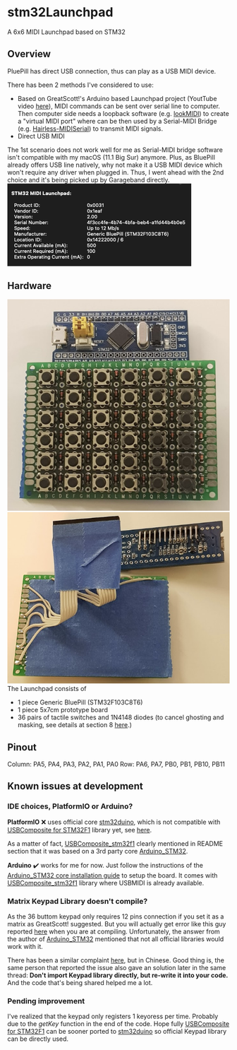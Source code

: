 # stm32Launchpad
A 6x6 MIDI Launchpad based on STM32
## Overview
PluePill has direct USB connection, thus can play as a USB MIDI device.

There has been 2 methods I've considered to use:
- Based on GreatScott!'s Arduino based Launchpad project (YoutTube video [here](https://youtu.be/wyKStRyez5Y)), MIDI commands can be sent over serial line to computer. Then computer side needs a loopback software (e.g. [lookMIDI](https://www.tobias-erichsen.de/software/loopmidi.html)) to create a "virtual MIDI port" where can be then used by a Serial-MIDI Bridge (e.g. [Hairless-MIDISerial](https://projectgus.github.io/hairless-midiserial/)) to transmit MIDI signals.
- Direct USB MIDI

The 1st scenario does not work well for me as Serial-MIDI bridge software isn't compatible with my macOS (11.1 Big Sur) anymore. Plus, as BluePill already offers USB line natively, why not make it a USB MIDI device which won't require any driver when plugged in. Thus, I went ahead with the 2nd choice and it's being picked up by Garageband directly.
![USB MIDI info](img/info_connected.png)

## Hardware
![Hardware front](img/hardware_front.png)
![Hardware back](img/hardware_back.png)
The Launchpad consists of
- 1 piece Generic BluePill (STM32F103C8T6)
- 1 piece 5x7cm prototype board
- 36 pairs of tactile switches and 1N4148 diodes (to cancel ghosting and masking, see details at section 8 [here](https://www.dribin.org/dave/keyboard/one_html/).)

## Pinout
Column: PA5, PA4, PA3, PA2, PA1, PA0
Row:    PA6, PA7, PB0, PB1, PB10, PB11

## Known issues at development
### IDE choices, PlatformIO or Arduino?
**PlatformIO** :x: uses official core [stm32duino](https://github.com/stm32duino/Arduino_Core_STM32), which is not compatible with [USBComposite for STM32F1](https://platformio.org/lib/show/2052/USBComposite%20for%20STM32F1) library yet, see [here](https://github.com/stm32duino/Arduino_Core_STM32/issues/687).

As a matter of fact, [USBComposite_stm32f1](https://github.com/arpruss/USBComposite_stm32f1) clearly mentioned in README section that it was based on a 3rd party core [Arduino_STM32](https://github.com/rogerclarkmelbourne/Arduino_STM32/).

**Arduino** :heavy_check_mark: works for me for now. Just follow the instructions of the [Arduino_STM32 core installation guide](https://github.com/rogerclarkmelbourne/Arduino_STM32/wiki/Installation) to setup the board. It comes with [USBComposite_stm32f1](https://github.com/arpruss/USBComposite_stm32f1) library where USBMIDI is already available.

### Matrix Keypad Library doesn't compile?

As the 36 buttom keypad only requires 12 pins connection if you set it as a matrix as GreatScott! suggested. But you will actually get error like this guy reported [here](https://github.com/rogerclarkmelbourne/Arduino_STM32/issues/603) when you are at compiling. Unfortunately, the answer from the author of [Arduino_STM32](https://github.com/rogerclarkmelbourne/Arduino_STM32/) mentioned that not all official libraries would work with it.

There has been a similar complaint [here](https://www.arduino.cn/thread-85287-1-1.html), but in Chinese. Good thing is, the same person that reported the issue also gave an solution later in the same thread: **Don't import Keypad library directly, but re-write it into your code.** And the code that's being shared helped me a lot.

### Pending improvement
I've realized that the keypad only registers 1 keyoress per time. Probably due to the *getKey* function in the end of the code. Hope fully [USBComposite for STM32F1](https://platformio.org/lib/show/2052/USBComposite%20for%20STM32F1) can be sooner ported to [stm32duino](https://github.com/stm32duino/Arduino_Core_STM32) so official Keypad library can be directly used.